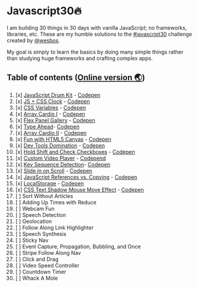 # Javascript30🔥

I am building 30 things in 30 days with vanilla JavaScript; no frameworks, libraries, etc. These are my humble solutions to the  [#javascript30](https://javascript30.com) challenge created by [@wesbos](https://github.com/wesbos).

My goal is simply to learn the basics by doing many simple things rather than studying huge frameworks and crafting complex apps.

## Table of contents ([Online version 🌏](http://vicenteortiz.me/javascript30))
1. [x] [JavaScript Drum Kit](./01-drum-kit) - [Codepen](http://codepen.io/pouyio/full/JbezBE/)
2. [x] [JS + CSS Clock](./02-clock) - [Codepen](http://codepen.io/pouyio/full/rWQxLw/)
3. [x] [CSS Variables](./03-css-variables) - [Codepen](http://codepen.io/pouyio/full/eBQXMm/)
4. [x] [Array Cardio I](./04-array-cardio-i) - [Codepen](http://codepen.io/pouyio/pen/WoLYaY?editors=1111)
5. [x] [Flex Panel Gallery](./05-flex-panel-image-gallery) - [Codepen](http://codepen.io/pouyio/full/MbZLZX/)
6. [x] [Type Ahead](./06-type-ahead)- [Codepen](http://codepen.io/pouyio/full/bBzEzG/)
7. [x] [Array Cardio II](./07-array-cardio-ii) - [Codepen](http://codepen.io/pouyio/pen/eBxVPr?editors=1111)
8. [x] [Fun with HTML5 Canvas](./08-fun-with-HTML5-canvas) - [Codepen](http://codepen.io/pouyio/full/xRBqNL/)
9. [x] [Dev Tools Domination](./09-must-know-dev-tool-tips) - [Codepen](http://codepen.io/pouyio/pen/BQbbdp?editors=1111#)
10. [x] [Hold Shift and Check Checkboxes](./10-hold-shift-and-check-checkboxes) - [Codepen](http://codepen.io/pouyio/full/RoOyqj/)
11. [x] [Custom Video Player](./11-custom-html5-video-player) - [Codepend](http://codepen.io/pouyio/full/bByVLB/)
12. [x] [Key Sequence Detection](./12-key-sequence-detection)- [Codepen](http://codepen.io/pouyio/full/vywmwQ/)
13. [x] [Slide in on Scroll](./13-slide-in-on-scroll) - [Codepen](http://codepen.io/pouyio/full/ENzdzv/)
14. [x] [JavaScript References vs. Copying](./14-reference-copying) - [Codepen](https://codepen.io/pouyio/pen/wegbpP)
15. [x] [LocalStorage](./15-localStorage) - [Codepen](https://codepen.io/pouyio/full/XgRpOd/)
16. [x] [CSS Text Shadow Mouse Move Effect](./16-text-shadow) - [Codepen](https://codepen.io/pouyio/full/mwweaq/)
17. [ ] Sort Without Articles
18. [ ] Adding Up Times with Reduce
19. [ ] Webcam Fun
20. [ ] Speech Detection
21. [ ] Geolocation
22. [ ] Follow Along Link Highlighter
23. [ ] Speech Synthesis
24. [ ] Sticky Nav
25. [ ] Event Capture, Propagation, Bubbling, and Once
26. [ ] Stripe Follow Along Nav
27. [ ] Click and Drag
28. [ ] Video Speed Controller
29. [ ] Countdown Timer
30. [ ] Whack A Mole
